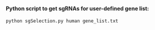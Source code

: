 #### Python script to get sgRNAs for user-defined gene list:
```
python sgSelection.py human gene_list.txt
```
